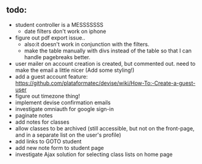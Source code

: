 ## todo:
- student controller is a MESSSSSSS
  - date filters don't work on iphone
- figure out pdf export issue..
  - also:it doesn't work in conjunction with the filters.
  - make the table manually with divs instead of the table so that I can handle pagebreaks better.
- user mailer on account creation is created, but commented out.  need to make the email a little nicer (Add some styling!)
- add a guest account feature: https://github.com/plataformatec/devise/wiki/How-To:-Create-a-guest-user
- figure out timezone thing!
- implement devise confirmation emails
- investigate omniauth for google sign-in
- paginate notes
- add notes for classes
- allow classes to be archived (still accessible, but not on the front-page, and in a separate list on the user's profile)
- add links to GOTO student
- add new note form to student page
- investigate Ajax solution for selecting class lists on home page
